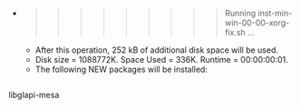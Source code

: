 * >>>>>>>>> Running inst-min-win-00-00-xorg-fix.sh ...
  * After this operation, 252 kB of additional disk space will be used.
  * Disk size = 1088772K. Space Used = 336K. Runtime = 00:00:00:01.
  * The following NEW packages will be installed:
  ```bash
libglapi-mesa
  ```
